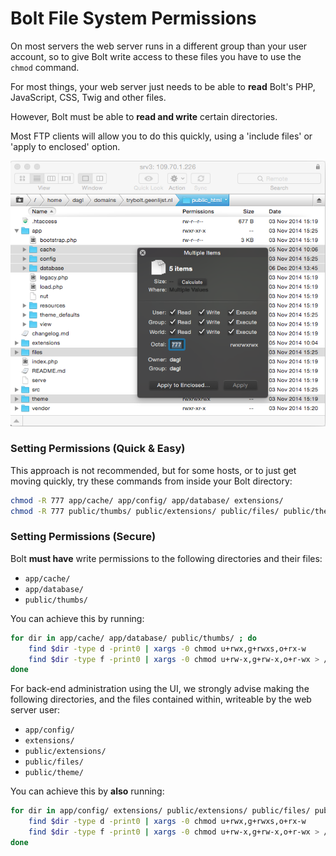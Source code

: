 Bolt File System Permissions
=======================

On most servers the web server runs in a different group than your user 
account, so to give Bolt write access to these files you have to use the 
`chmod` command.

For most things, your web server just needs to be able to **read** Bolt's PHP, 
JavaScript, CSS, Twig and other files. 

However, Bolt must be able to **read and write** certain directories.

Most FTP clients will allow you to do this quickly, using a 'include files' or
'apply to enclosed' option. 

<a href="/files/ftp-chmod.png" class="popup"><img src="/files/ftp-chmod.png" width="590"></a><br>

### Setting Permissions (Quick & Easy)

This approach is not recommended, but for some hosts, or to just get moving quickly,
try these commands from inside your Bolt directory:

```bash
chmod -R 777 app/cache/ app/config/ app/database/ extensions/
chmod -R 777 public/thumbs/ public/extensions/ public/files/ public/theme/
```

### Setting Permissions (Secure)

Bolt **must have**  write permissions to the following directories and their files:
  * `app/cache/` 
  * `app/database/`
  * `public/thumbs/`

You can achieve this by running:

```bash
for dir in app/cache/ app/database/ public/thumbs/ ; do 
    find $dir -type d -print0 | xargs -0 chmod u+rwx,g+rwxs,o+rx-w
    find $dir -type f -print0 | xargs -0 chmod u+rw-x,g+rw-x,o+r-wx > /dev/null 2>&1 
done
```

For back-end administration using the UI, we strongly advise making the following directories, and the files contained within, writeable by the web server user:
  * `app/config/` 
  * `extensions/`  
  * `public/extensions/`  
  * `public/files/`
  * `public/theme/`

You can achieve this by **also** running:

```bash
for dir in app/config/ extensions/ public/extensions/ public/files/ public/theme/ ; do 
    find $dir -type d -print0 | xargs -0 chmod u+rwx,g+rwxs,o+rx-w
    find $dir -type f -print0 | xargs -0 chmod u+rw-x,g+rw-x,o+r-wx > /dev/null 2>&1 
done
```
